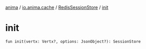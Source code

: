 [anima](../../index.md) / [io.anima.cache](../index.md) / [RedisSessionStore](index.md) / [init](./init.md)

# init

`fun init(vertx: Vertx?, options: JsonObject?): SessionStore`